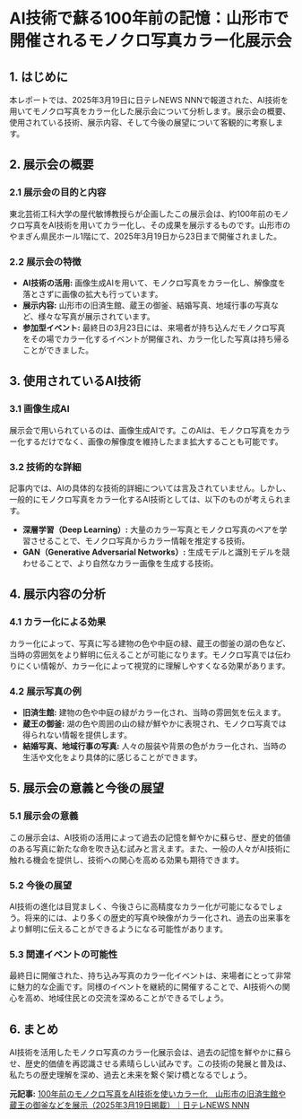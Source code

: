 # AI技術で蘇る100年前の記憶：山形市で開催されるモノクロ写真カラー化展示会

## 1. はじめに

本レポートでは、2025年3月19日に日テレNEWS NNNで報道された、AI技術を用いてモノクロ写真をカラー化した展示会について分析します。展示会の概要、使用されている技術、展示内容、そして今後の展望について客観的に考察します。

## 2. 展示会の概要

### 2.1 展示会の目的と内容

東北芸術工科大学の屋代敏博教授らが企画したこの展示会は、約100年前のモノクロ写真をAI技術を用いてカラー化し、その成果を展示するものです。山形市のやまぎん県民ホール1階にて、2025年3月19日から23日まで開催されました。

### 2.2 展示会の特徴

* **AI技術の活用:** 画像生成AIを用いて、モノクロ写真をカラー化し、解像度を落とさずに画像の拡大も行っています。
* **展示内容:** 山形市の旧済生館、蔵王の御釜、結婚写真、地域行事の写真など、様々な写真が展示されています。
* **参加型イベント:** 最終日の3月23日には、来場者が持ち込んだモノクロ写真をその場でカラー化するイベントが開催され、カラー化した写真は持ち帰ることができました。

## 3. 使用されているAI技術

### 3.1 画像生成AI

展示会で用いられているのは、画像生成AIです。このAIは、モノクロ写真をカラー化するだけでなく、画像の解像度を維持したまま拡大することも可能です。

### 3.2 技術的な詳細

記事内では、AIの具体的な技術的詳細については言及されていません。しかし、一般的にモノクロ写真をカラー化するAI技術としては、以下のものが考えられます。

* **深層学習（Deep Learning）:** 大量のカラー写真とモノクロ写真のペアを学習させることで、モノクロ写真からカラー情報を推定する技術。
* **GAN（Generative Adversarial Networks）:** 生成モデルと識別モデルを競わせることで、より自然なカラー画像を生成する技術。

## 4. 展示内容の分析

### 4.1 カラー化による効果

カラー化によって、写真に写る建物の色や中庭の緑、蔵王の御釜の湖の色など、当時の雰囲気をより鮮明に伝えることが可能になります。モノクロ写真では伝わりにくい情報が、カラー化によって視覚的に理解しやすくなる効果があります。

### 4.2 展示写真の例

* **旧済生館:** 建物の色や中庭の緑がカラー化され、当時の雰囲気を伝えます。
* **蔵王の御釜:** 湖の色や周囲の山の緑が鮮やかに表現され、モノクロ写真では得られない情報を提供します。
* **結婚写真、地域行事の写真:** 人々の服装や背景の色がカラー化され、当時の生活や文化をより具体的に感じることができます。

## 5. 展示会の意義と今後の展望

### 5.1 展示会の意義

この展示会は、AI技術の活用によって過去の記憶を鮮やかに蘇らせ、歴史的価値のある写真に新たな命を吹き込む試みと言えます。また、一般の人々がAI技術に触れる機会を提供し、技術への関心を高める効果も期待できます。

### 5.2 今後の展望

AI技術の進化は目覚ましく、今後さらに高精度なカラー化が可能になるでしょう。将来的には、より多くの歴史的写真や映像がカラー化され、過去の出来事をより鮮明に伝えることができるようになる可能性があります。

### 5.3 関連イベントの可能性

最終日に開催された、持ち込み写真のカラー化イベントは、来場者にとって非常に魅力的な企画です。同様のイベントを継続的に開催することで、AI技術への関心を高め、地域住民との交流を深めることができるでしょう。

## 6. まとめ

AI技術を活用したモノクロ写真のカラー化展示会は、過去の記憶を鮮やかに蘇らせ、歴史的価値を再認識させる素晴らしい試みです。この技術の発展と普及は、私たちの歴史理解を深め、過去と未来を繋ぐ架け橋となるでしょう。



**元記事:** [100年前のモノクロ写真をAI技術を使いカラー化　山形市の旧済生館や蔵王の御釜などを展示（2025年3月19日掲載）｜日テレNEWS NNN](https://news.ntv.co.jp/category/society/ybc368fc31f656442b81203288ef24aa34)